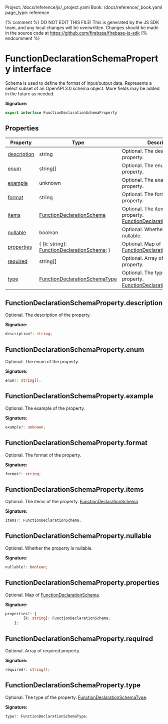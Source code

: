 Project: /docs/reference/js/_project.yaml
Book: /docs/reference/_book.yaml
page_type: reference

{% comment %}
DO NOT EDIT THIS FILE!
This is generated by the JS SDK team, and any local changes will be
overwritten. Changes should be made in the source code at
https://github.com/firebase/firebase-js-sdk
{% endcomment %}

# FunctionDeclarationSchemaProperty interface
Schema is used to define the format of input/output data. Represents a select subset of an OpenAPI 3.0 schema object. More fields may be added in the future as needed.

<b>Signature:</b>

```typescript
export interface FunctionDeclarationSchemaProperty 
```

## Properties

|  Property | Type | Description |
|  --- | --- | --- |
|  [description](./vertexai.functiondeclarationschemaproperty.md#functiondeclarationschemapropertydescription) | string | Optional. The description of the property. |
|  [enum](./vertexai.functiondeclarationschemaproperty.md#functiondeclarationschemapropertyenum) | string\[\] | Optional. The enum of the property. |
|  [example](./vertexai.functiondeclarationschemaproperty.md#functiondeclarationschemapropertyexample) | unknown | Optional. The example of the property. |
|  [format](./vertexai.functiondeclarationschemaproperty.md#functiondeclarationschemapropertyformat) | string | Optional. The format of the property. |
|  [items](./vertexai.functiondeclarationschemaproperty.md#functiondeclarationschemapropertyitems) | [FunctionDeclarationSchema](./vertexai.functiondeclarationschema.md#functiondeclarationschema_interface) | Optional. The items of the property. [FunctionDeclarationSchema](./vertexai.functiondeclarationschema.md#functiondeclarationschema_interface) |
|  [nullable](./vertexai.functiondeclarationschemaproperty.md#functiondeclarationschemapropertynullable) | boolean | Optional. Whether the property is nullable. |
|  [properties](./vertexai.functiondeclarationschemaproperty.md#functiondeclarationschemapropertyproperties) | { \[k: string\]: [FunctionDeclarationSchema](./vertexai.functiondeclarationschema.md#functiondeclarationschema_interface)<!-- -->; } | Optional. Map of [FunctionDeclarationSchema](./vertexai.functiondeclarationschema.md#functiondeclarationschema_interface)<!-- -->. |
|  [required](./vertexai.functiondeclarationschemaproperty.md#functiondeclarationschemapropertyrequired) | string\[\] | Optional. Array of required property. |
|  [type](./vertexai.functiondeclarationschemaproperty.md#functiondeclarationschemapropertytype) | [FunctionDeclarationSchemaType](./vertexai.md#functiondeclarationschematype) | Optional. The type of the property. [FunctionDeclarationSchemaType](./vertexai.md#functiondeclarationschematype)<!-- -->. |

## FunctionDeclarationSchemaProperty.description

Optional. The description of the property.

<b>Signature:</b>

```typescript
description?: string;
```

## FunctionDeclarationSchemaProperty.enum

Optional. The enum of the property.

<b>Signature:</b>

```typescript
enum?: string[];
```

## FunctionDeclarationSchemaProperty.example

Optional. The example of the property.

<b>Signature:</b>

```typescript
example?: unknown;
```

## FunctionDeclarationSchemaProperty.format

Optional. The format of the property.

<b>Signature:</b>

```typescript
format?: string;
```

## FunctionDeclarationSchemaProperty.items

Optional. The items of the property. [FunctionDeclarationSchema](./vertexai.functiondeclarationschema.md#functiondeclarationschema_interface)

<b>Signature:</b>

```typescript
items?: FunctionDeclarationSchema;
```

## FunctionDeclarationSchemaProperty.nullable

Optional. Whether the property is nullable.

<b>Signature:</b>

```typescript
nullable?: boolean;
```

## FunctionDeclarationSchemaProperty.properties

Optional. Map of [FunctionDeclarationSchema](./vertexai.functiondeclarationschema.md#functiondeclarationschema_interface)<!-- -->.

<b>Signature:</b>

```typescript
properties?: {
        [k: string]: FunctionDeclarationSchema;
    };
```

## FunctionDeclarationSchemaProperty.required

Optional. Array of required property.

<b>Signature:</b>

```typescript
required?: string[];
```

## FunctionDeclarationSchemaProperty.type

Optional. The type of the property. [FunctionDeclarationSchemaType](./vertexai.md#functiondeclarationschematype)<!-- -->.

<b>Signature:</b>

```typescript
type?: FunctionDeclarationSchemaType;
```
